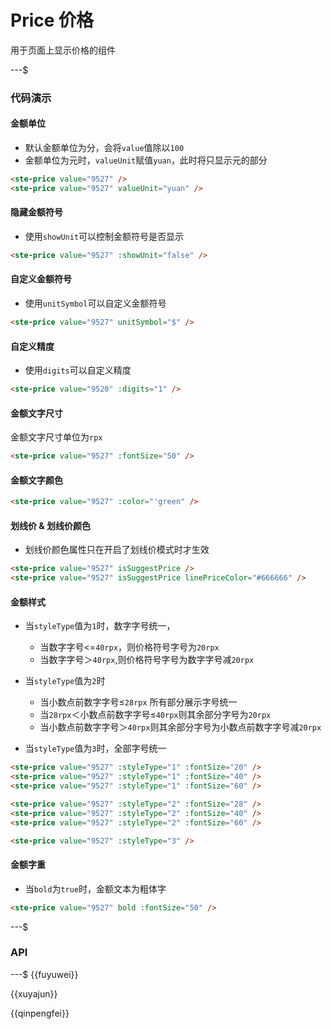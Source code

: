 # Price 价格

用于页面上显示价格的组件

---$

### 代码演示

#### 金额单位

-   默认金额单位为分，会将`value`值除以`100`
-   金额单位为元时，`valueUnit`赋值`yuan`，此时将只显示元的部分

```html
<ste-price value="9527" />
<ste-price value="9527" valueUnit="yuan" />
```

#### 隐藏金额符号

-   使用`showUnit`可以控制金额符号是否显示

```html
<ste-price value="9527" :showUnit="false" />
```

#### 自定义金额符号

-   使用`unitSymbol`可以自定义金额符号

```html
<ste-price value="9527" unitSymbol="$" />
```

#### 自定义精度

-   使用`digits`可以自定义精度

```html
<ste-price value="9520" :digits="1" />
```

#### 金额文字尺寸

金额文字尺寸单位为`rpx`

```html
<ste-price value="9527" :fontSize="50" />
```

#### 金额文字颜色

```html
<ste-price value="9527" :color="'green" />
```

#### 划线价 & 划线价颜色

-   划线价颜色属性只在开启了划线价模式时才生效

```html
<ste-price value="9527" isSuggestPrice />
<ste-price value="9527" isSuggestPrice linePriceColor="#666666" />
```

#### 金额样式

-   当`styleType`值为`1`时，数字字号统一，

    -   当数字字号<=`40rpx`，则价格符号字号为`20rpx`
    -   当数字字号＞`40rpx`,则价格符号字号为数字字号减`20rpx`

-   当`styleType`值为`2`时
    -   当小数点前数字字号≤`28rpx` 所有部分展示字号统一
    -   当`28rpx`＜小数点前数字字号≤`40rpx`则其余部分字号为`20rpx`
    -   当小数点前数字字号＞`40rpx`则其余部分字号为小数点前数字字号减`20rpx`
-   当`styleType`值为`3`时，全部字号统一

```html
<ste-price value="9527" :styleType="1" :fontSize="20" />
<ste-price value="9527" :styleType="1" :fontSize="40" />
<ste-price value="9527" :styleType="1" :fontSize="60" />

<ste-price value="9527" :styleType="2" :fontSize="28" />
<ste-price value="9527" :styleType="2" :fontSize="40" />
<ste-price value="9527" :styleType="2" :fontSize="60" />

<ste-price value="9527" :styleType="3" />
```

#### 金额字重

-   当`bold`为`true`时，金额文本为粗体字

```html
<ste-price value="9527" bold :fontSize="50" />
```

---$

### API

<!-- props -->

---$
{{fuyuwei}}

{{xuyajun}}

{{qinpengfei}}
